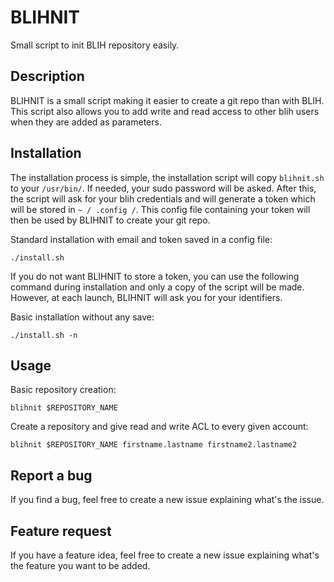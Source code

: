 # BLIHNIT

Small script to init BLIH repository easily. 

## Description

BLIHNIT is a small script making it easier to create a git repo than with BLIH.
This script also allows you to add write and read access to other blih users when they are added as parameters.

## Installation
The installation process is simple, the installation script will copy `blihnit.sh` to your `/usr/bin/`. If needed, your sudo password will be asked. After this, the script will ask for your blih credentials and will generate a token which will be stored in `~ / .config /`. This config file containing your token will then be used by BLIHNIT to create your git repo.

Standard installation with email and token saved in a config file:
```
./install.sh
```

If you do not want BLIHNIT to store a token, you can use the following command during installation and only a copy of the script will be made. However, at each launch, BLIHNIT will ask you for your identifiers.

Basic installation without any save:
```
./install.sh -n
```
## Usage

Basic repository creation:
```
blihnit $REPOSITORY_NAME
```

Create a repository and give read and write ACL to every given account:
```
blihnit $REPOSITORY_NAME firstname.lastname firstname2.lastname2
```
## Report a bug

If you find a bug, feel free to create a new issue explaining what's the issue.

## Feature request

If you have a feature idea, feel free to create a new issue explaining what's the feature you want to be added.

